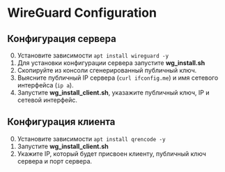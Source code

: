 WireGuard Configuration
=======================

Конфигурация сервера
--------------------

0. Установите зависимости `apt install wireguard -y`
1. Для установки конфигурации сервера запустите **wg_install.sh**
2. Скопируйте из консоли сгенерированный публичный ключ.
3. Выясните публичный IP сервера (`curl ifconfig.me`) и имя сетевого интерфейса (`ip a`).
4. Запустите **wg_install_client.sh**, указажите публичный ключ, IP и сетевой интерфейс.



Конфигурация клиента
--------------------

0. Установите зависимости `apt install qrencode -y`
1. Запустите **wg_install_client.sh**
2. Укажите IP, который будет присвоен клиенту, публичный ключ сервера и порт сервера.
